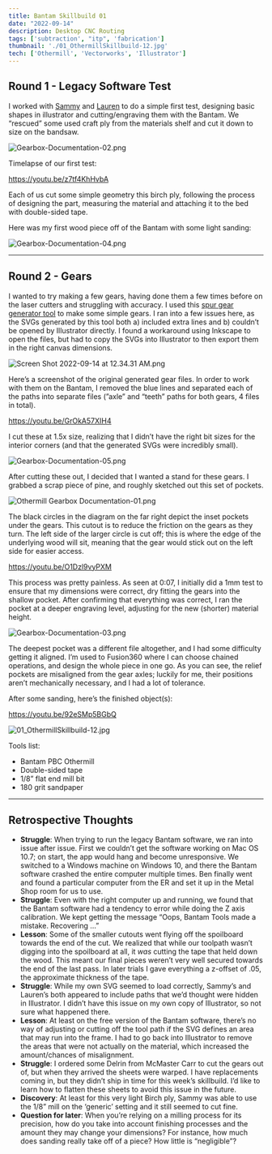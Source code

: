 ```yaml
---
title: Bantam Skillbuild 01
date: "2022-09-14"
description: Desktop CNC Routing
tags: ['subtraction', "itp", 'fabrication']
thumbnail: './01_OthermillSkillbuild-12.jpg'
tech: ['Othermill', 'Vectorworks', 'Illustrator']
---
```


## Round 1 - Legacy Software Test

I worked with [Sammy](https://www.instagram.com/xx_napalmcutta_xx/) and [Lauren](https://www.laurenlumbra.com/) to do a simple first test, designing basic shapes in illustrator and cutting/engraving them with the Bantam. We “rescued” some used craft ply from the materials shelf and cut it down to size on the bandsaw.

![Gearbox-Documentation-02.png](./Gearbox-Documentation-02.png)

Timelapse of our first test:

https://youtu.be/z7tf4KhHvbA

Each of us cut some simple geometry this birch ply, following the process of designing the part, measuring the material and attaching it to the bed with double-sided tape.

Here was my first wood piece off of the Bantam with some light sanding:

![Gearbox-Documentation-04.png](./Gearbox-Documentation-04.png)

---

## Round 2 - Gears

I wanted to try making a few gears, having done them a few times before on the laser cutters and struggling with accuracy. I used this [spur gear generator tool](https://evolventdesign.com/pages/spur-gear-generator) to make some simple gears. I ran into a few issues here, as the SVGs generated by this tool both a) included extra lines and b) couldn’t be opened by Illustrator directly. I found a workaround using Inkscape to open the files, but had to copy the SVGs into Illustrator to then export them in the right canvas dimensions.

![Screen Shot 2022-09-14 at 12.34.31 AM.png](./Screen_Shot_2022-09-14_at_12.34.31_AM.png)

Here’s a screenshot of the original generated gear files. In order to work with them on the Bantam, I removed the blue lines and separated each of the paths into separate files (”axle” and “teeth” paths for both gears, 4 files in total).

https://youtu.be/GrOkA57XIH4

I cut these at 1.5x size, realizing that I didn’t have the right bit sizes for the interior corners (and that the generated SVGs were incredibly small).

![Gearbox-Documentation-05.png](./Gearbox-Documentation-05.png)

After cutting these out, I decided that I wanted a stand for these gears. I grabbed a scrap piece of pine, and roughly sketched out this set of pockets.

![Othermill Gearbox Documentation-01.png](./Othermill_Gearbox_Documentation-01.png)

The black circles in the diagram on the far right depict the inset pockets under the gears. This cutout is to reduce the friction on the gears as they turn. The left side of the larger circle is cut off; this is where the edge of the underlying wood will sit, meaning that the gear would stick out on the left side for easier access.

https://youtu.be/O1Dzl9vyPXM

This process was pretty painless. As seen at 0:07, I initially did a 1mm test to ensure that my dimensions were correct, dry fitting the gears into the shallow pocket. After confirming that everything was correct, I ran the pocket at a deeper engraving level, adjusting for the new (shorter) material height.

![Gearbox-Documentation-03.png](./Gearbox-Documentation-03.png)

The deepest pocket was a different file altogether, and I had some difficulty getting it aligned. I’m used to Fusion360 where I can choose chained operations, and design the whole piece in one go. As you can see, the relief pockets are misaligned from the gear axles; luckily for me, their positions aren’t mechanically necessary, and I had a lot of tolerance.

After some sanding, here’s the finished object(s):

https://youtu.be/92eSMp5BGbQ

![01_OthermillSkillbuild-12.jpg](./01_OthermillSkillbuild-12.jpg)

Tools list:

- Bantam PBC Othermill
- Double-sided tape
- 1/8” flat end mill bit
- 180 grit sandpaper

---

## Retrospective Thoughts

- **Struggle**: When trying to run the legacy Bantam software, we ran into issue after issue. First we couldn’t get the software working on Mac OS 10.7; on start, the app would hang and become unresponsive. We switched to a Windows machine on Windows 10, and there the Bantam software crashed the entire computer multiple times. Ben finally went and found a particular computer from the ER and set it up in the Metal Shop room for us to use.
- **Struggle**: Even with the right computer up and running, we found that the Bantam software had a tendency to error while doing the Z axis calibration. We kept getting the message “Oops, Bantam Tools made a mistake. Recovering …”
- **Lesson**: Some of the smaller cutouts went flying off the spoilboard towards the end of the cut. We realized that while our toolpath wasn’t digging into the spoilboard at all, it *was* cutting the tape that held down the wood. This meant our final pieces weren’t very well secured towards the end of the last pass. In later trials I gave everything a z-offset of .05, the approximate thickness of the tape.
- **Struggle**: While my own SVG seemed to load correctly, Sammy’s and Lauren’s both appeared to include paths that we’d thought were hidden in Illustrator. I didn’t have this issue on my own copy of Illustrator, so not sure what happened there.
- **Lesson**: At least on the free version of the Bantam software, there’s no way of adjusting or cutting off the tool path if the SVG defines an area that may run into the frame. I had to go back into Illustrator to remove the areas that were not actually on the material, which increased the amount/chances of misalignment.
- **Struggle**: I ordered some Delrin from McMaster Carr to cut the gears out of, but when they arrived the sheets were warped. I have replacements coming in, but they didn’t ship in time for this week’s skillbuild. I’d like to learn how to flatten these sheets to avoid this issue in the future.
- **Discovery**: At least for this very light Birch ply, Sammy was able to use the 1/8” mill on the ‘generic’ setting and it still seemed to cut fine.
- **Question for later**: When you’re relying on a milling process for its precision, how do you take into account finishing processes and the amount they may change your dimensions? For instance, how much does sanding really take off of a piece? How little is “negligible”?
